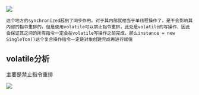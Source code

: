 ![](https://youpaiyun.zongqilive.cn/image/20200421170323.png)

```
这个地方的synchronized起到了同步作用。对于其内部就相当于单线程操作了，是不会影响其内部的指令重排的。但是使用volatile可以禁止指令重排，此处是volatile的写操作，因此会保证其之间的所有指令一定会在volatile写操作之前完成，那么instance = new SingleTon()这个复合操作指令一定是对象创建完成再进行赋值
```



## volatile分析

主要是禁止指令重排

![](https://youpaiyun.zongqilive.cn/image/20200421170352.png)







